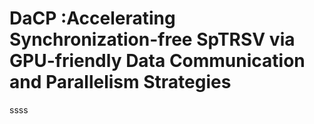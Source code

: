 # DaCP :Accelerating Synchronization-free SpTRSV via GPU-friendly Data Communication and Parallelism Strategies

ssss
